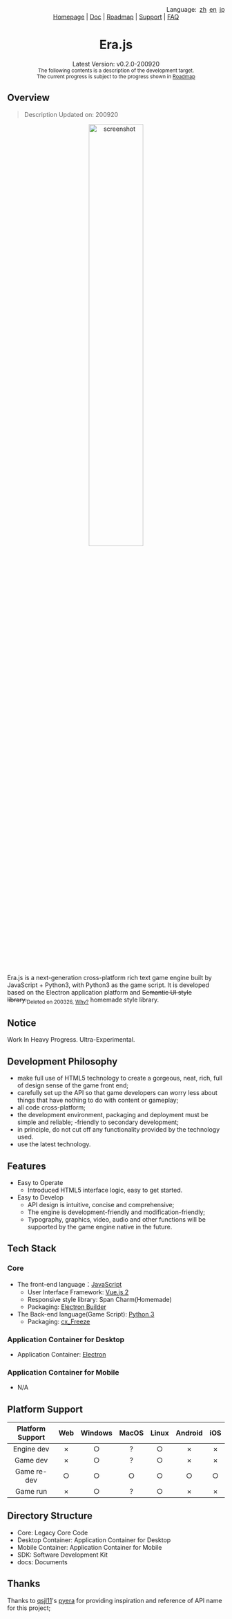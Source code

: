 <div align='right'><span>Language:&ensp;</span><span><a href='README-zh.md'>zh</a></span>&ensp;<span><abbr title='Need to be translated!'>en</abbr></span>&ensp;<span><a><abbr title='Need to be translated!'>jp</abbr></a></span></div>

<div align="center">
    <a href="http://erajs.net">Homepage</a> |
    <a href="https://github.com/miswanting/Era.js/wiki">Doc</a> |
    <a href="https://github.com/miswanting/Era.js/projects">Roadmap</a> |
    <a href="https://github.com/miswanting/Era.js/issues">Support</a> |
    <a href="https://github.com/miswanting/Era.js/issues">FAQ</a>
</div>


<h1 align="center">Era.js</h1>
<div align="center">Latest Version: v0.2.0-200920</div>
<div align="center"><sub>The following contents is a description of the development target.<br />The current progress is subject to the progress shown in <a href="https://github.com/miswanting/Era.js/projects">Roadmap</a></sub></div>

## Overview

>   Description Updated on: 200920

<div align='center'><img src="ss.png" alt="screenshot" width="50%" /></div>

Era.js is a next-generation cross-platform rich text game engine built by JavaScript + Python3, with Python3 as the game script. It is developed based on the Electron application platform and ~~Semantic UI style library.~~<sub>Deleted on 200326, <a href='Documents/en/FAQ.md'>Why?<a></sub> homemade style library.

## Notice

Work In Heavy Progress. Ultra-Experimental.

## Development Philosophy

- make full use of HTML5 technology to create a gorgeous, neat, rich, full of design sense of the game front end;
- carefully set up the API so that game developers can worry less about things that have nothing to do with content or gameplay;
- all code cross-platform;
- the development environment, packaging and deployment must be simple and reliable;
-friendly to secondary development;
- in principle, do not cut off any functionality provided by the technology used.
- use the latest technology.

## Features

- Easy to Operate
  - Introduced HTML5 interface logic, easy to get started.
- Easy to Develop
  - API design is intuitive, concise and comprehensive;
  - The engine is development-friendly and modification-friendly;
  - Typography, graphics, video, audio and other functions will be supported by the game engine native in the future.

## Tech Stack

### Core

- The front-end language：[JavaScript]()
  - User Interface Framework: [Vue.js 2](https://vuejs.org/)
  - Responsive style library: Span Charm(Homemade)
  - Packaging: [Electron Builder](https://www.electron.build/)
- The Back-end language(Game Script): [Python 3](https://www.python.org/)
  - Packaging: [cx_Freeze](https://anthony-tuininga.github.io/cx_Freeze/)
### Application Container for Desktop

-   Application Container: [Electron](https://electronjs.org/)

### Application Container for Mobile

-   N/A

## Platform Support

| Platform Support | Web  | Windows | MacOS | Linux | Android | iOS  |
| :--------------: | :--: | :-----: | :---: | :---: | :-----: | :--: |
|    Engine dev    |  ×   |    ○    |   ?   |   ○   |    ×    |  ×   |
|     Game dev     |  ×   |    ○    |   ?   |   ○   |    ×    |  ×   |
|   Game re-dev    |  ○   |    ○    |   ○   |   ○   |    ○    |  ○   |
|     Game run     |  ×   |    ○    |   ?   |   ○   |    ×    |  ×   |

## Directory Structure

-   Core: Legacy Core Code
-   Desktop Container: Application Container for Desktop
-   Mobile Container: Application Container for Mobile
-   SDK: Software Development Kit
-   docs: Documents

## Thanks

Thanks to [qsjl11](https://github.com/qsjl11)'s [pyera](https://github.com/qsjl11/pyera) for providing inspiration and reference of API name for this project;